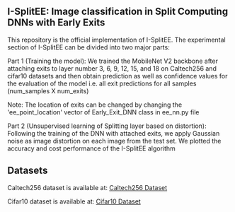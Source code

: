 ## I-SplitEE: Image classification in Split Computing DNNs with Early Exits
This repository is the official implementation of I-SplitEE. The experimental section of I-SplitEE can be divided into two major parts:

Part 1 (Training the model): We trained the MobileNet V2 backbone after attaching exits to layer number 3, 6, 9, 12, 15, and 18 on Caltech256 and cifar10 datasets and then obtain prediction as well as confidence values for the evaluation of the model i.e. all exit predictions for all samples (num_samples X num_exits)

Note: The location of exits can be changed by changing the 'ee_point_location' vector of Early_Exit_DNN class in ee_nn.py file

Part 2 (Unsupervised learning of Splitting layer based on distortion): Following the training of the DNN with attached exits, we apply Gaussian noise as image distortion on each image from the test set. We plotted the accuracy and cost performance of the I-SplitEE algorithm


## Datasets

Caltech256 dataset is available at: [Caltech256 Dataset](https://data.caltech.edu/records/nyy15-4j048)

Cifar10 dataset is available at: [Cifar10 Dataset](https://www.cs.toronto.edu/~kriz/cifar.html)
